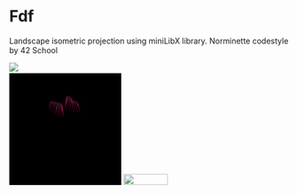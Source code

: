 # Fdf
Landscape isometric projection using miniLibX library. Norminette codestyle by 42 School

<div class="one" align="left">
  <img src="gifs/mars_square.gif"/>
</div>
<div class="two">
  <img src="gifs/heart_square.gif" width=40% height=40%/>
  <img src="gifs/t1_square.gif" width=40% height=40%/>
</div>
